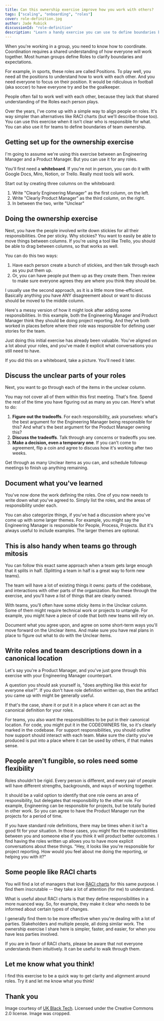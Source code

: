 ```yaml
---
title: Can this ownership exercise improve how you work with others?
tags: ["scaling", "onboarding", "roles"]
cover: role-definition.jpg
author: Jade Rubick
discussionId: "role-definition"
description: "Learn a handy exercise you can use to define boundaries between roles (and teams)"
---
```


<re-img src="role-definition.jpg"></re-img>

When you're working in a group, you need to know how to coordinate. Coordination requires a shared understanding of how everyone will work together. Most human groups define Roles to clarify boundaries and expectations. 

For example, in sports, these roles are called Positions. To play well, you need all the positions to understand how to work with each other. And you need everyone to focus on their position. It would be ridiculous in football (aka soccer) to have everyone try and be the goalkeeper. 

People often fail to work well with each other, because they lack that shared understanding of the Roles each person plays. 

Over the years, I've come up with a simple way to align people on roles. It's way simpler than alternatives like RACI charts (but we'll describe those too). You can use this exercise when it isn't clear who is responsible for what. You can also use it for teams to define boundaries of team ownership. 

## Getting set up for the ownership exercise

I'm going to assume we're using this exercise between an Engineering Manager and a Product Manager. But you can use it for any roles.

You'll first need a **whiteboard**. If you're not in person, you can do it with Google Docs, Miro, Notion, or Trello. Really most tools will work. 

Start out by creating three columns on the whiteboard: 
1. Write "Clearly Engineering Manager" as the first column, on the left. 
2. Write "Clearly Product Manager" as the third column, on the right. 
3. In between the two, write "Unclear"

<re-img src="three-columns.png" width="50%"></re-img>

## Doing the ownership exercise

Next, you have the people involved write down stickies for all their responsibilities. One per sticky. Why stickies? You want to easily be able to move things between columns. If you're using a tool like Trello, you should be able to drag between columns, so that works as well.

You can do this two ways: 

1. Have each person create a bunch of stickies, and then talk through each as you put them up.
2. Or, you can have people put them up as they create them. Then review to make sure everyone agrees they are where you think they should be. 

I usually use the second approach, as it is a little more time-efficient. Basically anything you have ANY disagreement about or want to discuss should be moved to the middle column.

Here's a messy version of how it might look after adding some responsibilities. In this example, both the Engineering Manager and Product Manager think they should be doing project reporting. And they've both worked in places before where their role was responsible for defining user stories for the team. 

<re-img src="three-columns-filled.png" width="50%"></re-img>

Just doing this initial exercise has already been valuable. You've aligned on a lot about your roles, and you've made it explicit what conversations you still need to have. 

If you did this on a whiteboard, take a picture. You'll need it later.

## Discuss the unclear parts of your roles

Next, you want to go through each of the items in the unclear column. 

You may not cover all of them within this first meeting. That's fine. Spend the rest of the time you have figuring out as many as you can. Here's what to do:

1. **Figure out the tradeoffs**. For each responsibility, ask yourselves: what's the best argument for the Engineering Manager being responsible for this? And what's the best argument for the Product Manager owning this?
2. **Discuss the tradeoffs**. Talk through any concerns or tradeoffs you see. 
3. **Make a decision, even a temporary one**. If you can't come to agreement, flip a coin and agree to discuss how it's working after two weeks. 

Get through as many Unclear items as you can, and schedule followup meetings to finish up anything remaining.

## Document what you've learned

You've now done the work defining the roles. One of you now needs to write down what you've agreed to. Simply list the roles, and the areas of responsibility under each.

<re-img src="em.png" width="50%"></re-img>

You can also categorize things, if you've had a discussion where you've come up with some larger themes. For example, you might say the Engineering Manager is responsible for People, Process, Projects. But it's always useful to include examples. The larger themes are optional.

## This is also handy when teams go through mitosis

You can follow this exact same approach when a team gets large enough that it splits in half. (Splitting a team in half is a great way to form new teams). 

The team will have a lot of existing things it owns: parts of the codebase, and interactions with other parts of the organization. Run these through the exercise, and you'll have a list of things that are clearly owned.

With teams, you'll often have some sticky items in the Unclear column. Some of them might require technical work or projects to untangle. For example, you might have a piece of code that both new teams will rely on. 

Document what you agree upon, and agree on some short-term ways you'll move forward on the Unclear items. And make sure you have real plans in place to figure out what to do with the Unclear items.

## Write roles and team descriptions down in a canonical location

Let's say you're a Product Manager, and you've just gone through this exercise with your Engineering Manager counterpart. 

A question you should ask yourself is, "does anything like this exist for everyone else?". If you don't have role definition written up, then the artifact you came up with might be generally useful. 

If that's the case, share it or put it in a place where it can act as the canonical definition for your roles. 

For teams, you also want the responsibilities to be put in their canonical location. For code, you might put it in the CODEOWNERS file, so it's clearly marked in the codebase. For support responsibilities, you should outline how support should interact with each team. Make sure the clarity you've produced is put into a place where it can be used by others, if that makes sense.

## People aren't fungible, so roles need some flexibility

Roles shouldn't be rigid. Every person is different, and every pair of people will have different strengths, backgrounds, and ways of working together. 

It should be a valid option to identify that one role owns an area of responsibility, but delegates that responsibility to the other role. For example, Engineering can be responsible for projects, but be totally buried in other work. So you can agree to have the Product Manager run the projects for a period of time.

If you have standard role definitions, there may be times when it isn't a good fit for your situation. In those cases, you might flex the responsibilities between you and someone else if you think it will product better outcomes. I find having the roles written up allows you to have more explicit conversations about these things. "Hey, it looks like you're responsible for project reporting. How would you feel about me doing the reporting, or helping you with it?"  

## Some people like RACI charts

You will find a lot of managers that love [RACI charts](https://www.forbes.com/advisor/business/raci-chart/) for this same purpose. I find them inscrutable -- they take a lot of attention (for me) to understand. 

What is useful about RACI charts is that they define responsibilities in a more nuanced way. So, for example, they make it clear who needs to be informed about certain types of changes. 

I generally find them to be more effective when you're dealing with a lot of parties. Stakeholders and multiple people, all doing similar work. The ownership exercise I share here is simpler, faster, and easier, for when you have less parties involved.

If you are in favor of RACI charts, please be aware that not everyone understands them intuitively. It can be useful to walk through them.

## Let me know what you think!

I find this exercise to be a quick way to get clarity and alignment around roles. Try it and let me know what you think!

## Thank you

Image courtesy of <a href="https://ukblacktech.com/stock-photos/">UK Black Tech</a>. Licensed under the Creative Commons 2.0 license. Image was cropped.  